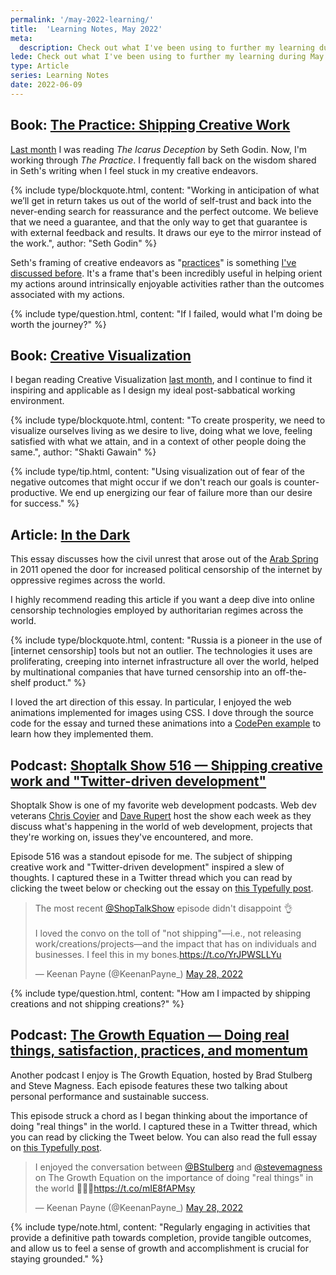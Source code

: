 ```yaml
---
permalink: '/may-2022-learning/'
title:  'Learning Notes, May 2022'
meta: 
  description: Check out what I've been using to further my learning during May 2022.
lede: Check out what I've been using to further my learning during May 2022.
type: Article
series: Learning Notes
date: 2022-06-09
---
```


## Book: [The Practice: Shipping Creative Work](https://www.indiebound.org/book/9780593328972)

[Last month](/april-2022-learning/) I was reading *The Icarus Deception* by Seth Godin. Now, I'm working through *The Practice*. I frequently fall back on the wisdom shared in Seth's writing when I feel stuck in my creative endeavors.

{% include type/blockquote.html, content: "Working in anticipation of what we’ll get in return takes us out of the world of self-trust and back into the never-ending search for reassurance and the perfect outcome. We believe that we need a guarantee, and that the only way to get that guarantee is with external feedback and results. It draws our eye to the mirror instead of the work.", author: "Seth Godin" %}

Seth's framing of creative endeavors as "[practices](/tags/practices)" is something [I've discussed before](/practices/). It's a frame that's been incredibly useful in helping orient my actions around intrinsically enjoyable activities rather than the outcomes associated with my actions.

{% include type/question.html, content: "If I failed, would what I'm doing be worth the journey?" %}

## Book: [Creative Visualization](https://www.indiebound.org/book/9781608684649)

I began reading Creative Visualization [last month](/april-2022-learning/), and I continue to find it inspiring and applicable as I design my ideal post-sabbatical working environment. 

{% include type/blockquote.html, content: "To create prosperity, we need to visualize ourselves living as we desire to live, doing what we love, feeling satisfied with what we attain, and in a context of other people doing the same.", author: "Shakti Gawain" %}

{% include type/tip.html, content: "Using visualization out of fear of the negative outcomes that might occur if we don't reach our goals is counter-productive. We end up energizing our fear of failure more than our desire for success." %}

## Article: [In the Dark](https://restofworld.org/2022/blackouts/)

This essay discusses how the civil unrest that arose out of the [Arab Spring](https://en.wikipedia.org/wiki/Arab_Spring) in 2011 opened the door for increased political censorship of the internet by oppressive regimes across the world.

I highly recommend reading this article if you want a deep dive into online censorship technologies employed by authoritarian regimes across the world.

{% include type/blockquote.html, content: "Russia is a pioneer in the use of [internet censorship] tools but not an outlier. The technologies it uses are proliferating, creeping into internet infrastructure all over the world, helped by multinational companies that have turned censorship into an off-the-shelf product." %}

I loved the art direction of this essay. In particular, I enjoyed the web animations implemented for images using CSS. I dove through the source code for the essay and turned these animations into a [CodePen example](https://codepen.io/keenanpayne/pen/rNJjapZ/5d4f012df0610638651b5c4053a6c4f7?editors=1100) to learn how they implemented them.

## Podcast: [Shoptalk Show 516 — Shipping creative work and "Twitter-driven development"](https://shoptalkshow.com/516/)

Shoptalk Show is one of my favorite web development podcasts. Web dev veterans [Chris Coyier](http://chriscoyier.net) and [Dave Rupert](https://daverupert.com) host the show each week as they discuss what's happening in the world of web development, projects that they're working on, issues they've encountered, and more.

Episode 516 was a standout episode for me. The subject of shipping creative work and "Twitter-driven development" inspired a slew of thoughts. I captured these in a Twitter thread which you can read by clicking the tweet below or checking out the essay on [this Typefully post](https://typefully.com/KeenanPayne_/shoptalk-show-516-shipping-creative-work-and-Q9oMR2p). 

<blockquote class="twitter-tweet"><p lang="en" dir="ltr">The most recent <a href="https://twitter.com/ShopTalkShow?ref_src=twsrc%5Etfw">@ShopTalkShow</a> episode didn&#39;t disappoint 👌 <br><br>I loved the convo on the toll of &quot;not shipping&quot;—i.e., not releasing work/creations/projects—and the impact that has on individuals and businesses. I feel this in my bones.<a href="https://t.co/YrJPWSLLYu">https://t.co/YrJPWSLLYu</a></p>&mdash; Keenan Payne (@KeenanPayne_) <a href="https://twitter.com/KeenanPayne_/status/1530364036847505408?ref_src=twsrc%5Etfw">May 28, 2022</a></blockquote> <script async src="https://platform.twitter.com/widgets.js" charset="utf-8"></script>

{% include type/question.html, content: "How am I impacted by shipping creations and not shipping creations?" %}

## Podcast: [The Growth Equation — Doing real things, satisfaction, practices, and momentum](https://thegrowtheq.com/do-more-real-things-in-the-world-be-better-and-feel-better/)

Another podcast I enjoy is The Growth Equation, hosted by Brad Stulberg and Steve Magness. Each episode features these two talking about personal performance and sustainable success.

This episode struck a chord as I began thinking about the importance of doing "real things" in the world. I captured these in a Twitter thread, which you can read by clicking the Tweet below. You can also read the full essay on [this Typefully post](https://typefully.com/KeenanPayne_/JlDHqXy). 

<blockquote class="twitter-tweet"><p lang="en" dir="ltr">I enjoyed the conversation between <a href="https://twitter.com/BStulberg?ref_src=twsrc%5Etfw">@BStulberg</a> and <a href="https://twitter.com/stevemagness?ref_src=twsrc%5Etfw">@stevemagness</a> on The Growth Equation on the importance of doing &quot;real things&quot; in the world 🚵🏻‍♂️<a href="https://t.co/mIE8fAPMsy">https://t.co/mIE8fAPMsy</a></p>&mdash; Keenan Payne (@KeenanPayne_) <a href="https://twitter.com/KeenanPayne_/status/1530630169450319874?ref_src=twsrc%5Etfw">May 28, 2022</a></blockquote>

{% include type/note.html, content: "Regularly engaging in activities that provide a definitive path towards completion, provide tangible outcomes, and allow us to feel a sense of growth and accomplishment is crucial for staying grounded." %}